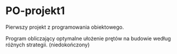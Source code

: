 # PO-projekt1

Pierwszy projekt z programowania obiektowego.

Program obliczający optymalne ułożenie prętów na budowie według różnych strategii. (niedokończony)
